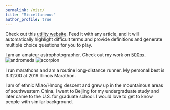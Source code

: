 ```yaml
---
permalink: /misc/
title: "Miscellaneous"
author_profile: true
---
```


Check out this [utility website](https://www.term-quiz.com/). Feed it with any article, and it will automatically highlight difficult terms
and provide definitions and generate multiple choice questions for you to play.
<br/>

I am an amateur astrophotographer. Check out my work on [500px](https://500px.com/p/yangyicge?view=photos).
![andromeda](/images/andromeda.jpg)
![scorpion](/images/scorpion.jpg)
<br/>

I run marathons and am a routine long-distance runner. My personal best is 3:32:00 at 2019 Illinois Marathon.
<br/>

I am of ethnic Miao/Hmong descent and grew up in the mountainous areas of southwestern China. I went to Beijing for my undergraduate study
and later came to the U.S. for graduate school. I would love to get to know people with similar background. 

